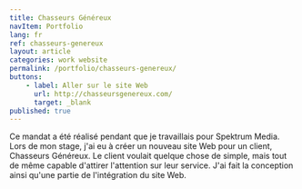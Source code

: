 ```yaml
---
title: Chasseurs Généreux
navItem: Portfolio
lang: fr
ref: chasseurs-genereux
layout: article
categories: work website
permalink: /portfolio/chasseurs-genereux/
buttons:
    - label: Aller sur le site Web
      url: http://chasseursgenereux.com/
      target: _blank
published: true
---
```


Ce mandat a été réalisé pendant que je travaillais pour Spektrum Media. Lors de mon stage, j'ai eu à créer un nouveau site Web pour un client, Chasseurs Généreux. Le client voulait quelque chose de simple, mais tout de même capable d'attirer l'attention sur leur service. J'ai fait la conception ainsi qu'une partie de l'intégration du site Web.